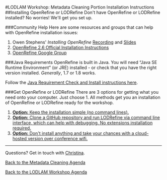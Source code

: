 #LODLAM Workshop: Metadata Cleaning Portion Installation Instructions
##Installing OpenRefine or LODRefine
Don't have OpenRefine or LODRefine installed? No worries! We'll get you set up.

###Community Help
Here are some resources and groups that can help with OpenRefine installation issues:

1. Owen Stephens' *Installing OpenRefine* [Recording](https://summit.uwaterloo.ca/p389l6kkluv/) and [Slides](http://www.mashcat.info/wp-content/uploads/2016/01/Installing-OpenRefine.pptx)
2. [OpenRefine 2.6 Official Installation Instructions](https://github.com/OpenRefine/OpenRefine/wiki/Installation-Instructions)
3. [OpenRefine Google Group](https://groups.google.com/forum/#!forum/openrefine
)

###Java Requirements
OpenRefine is built in Java. You will need “Java SE Runtime Environment” (or JRE) installed - or check that you have the right version installed. *Generally*, 1.7 or 1.8 works.

Follow the [Java Requirement Check and Install instructions here](JavaInstall.md).

###Get OpenRefine or LODRefine
There are 3 options for getting what you need onto your computer. Just choose 1. All methods get you an installation of OpenRefine or LODRefine ready for the workshop.

1. [**Option:** Keep the installation simple (no command lines).](InstallOptions/Option1.md)
2. [**Option:** Clone a GitHub repository and run LODRefine via command line interface, which can help with debugging. No extensions installation required.](InstallOptions/Option2.md)
3. [**Option:** Don't install anything and take your chances with a cloud-hosted version over conference wifi.](InstallOptions/Option3.md)

---

Questions? Get in touch with [Christina](mailto:cmh329@cornell.edu).

[Back to the Metadata Cleaning Agenda](../)

[Back to the LODLAM Workshop Agenda](https://github.com/LODLAM/LODLAMTO16)
